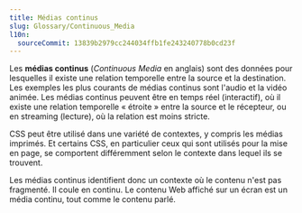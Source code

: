 ```yaml
---
title: Médias continus
slug: Glossary/Continuous_Media
l10n:
  sourceCommit: 13839b2979cc244034ffb1fe243240778b0cd23f
---
```


Les **médias continus** (<i lang="en">Continuous Media</i> en anglais) sont des données pour lesquelles il existe une relation temporelle entre la source et la destination. Les exemples les plus courants de médias continus sont l'audio et la vidéo animée. Les médias continus peuvent être en temps réel (interactif), où il existe une relation temporelle «&nbsp;étroite&nbsp;» entre la source et le récepteur, ou en streaming (lecture), où la relation est moins stricte.

CSS peut être utilisé dans une variété de contextes, y compris les médias imprimés. Et certains CSS, en particulier ceux qui sont utilisés pour la mise en page, se comportent différemment selon le contexte dans lequel ils se trouvent.

Les médias continus identifient donc un contexte où le contenu n'est pas fragmenté. Il coule en continu. Le contenu Web affiché sur un écran est un média continu, tout comme le contenu parlé.
